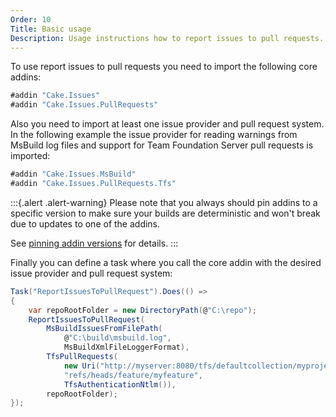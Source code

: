```yaml
---
Order: 10
Title: Basic usage
Description: Usage instructions how to report issues to pull requests.
---
```

To use report issues to pull requests you need to import the following core addins:

```csharp
#addin "Cake.Issues"
#addin "Cake.Issues.PullRequests"
```

Also you need to import at least one issue provider and pull request system.
In the following example the issue provider for reading warnings from MsBuild log files
and support for Team Foundation Server pull requests is imported:

```csharp
#addin "Cake.Issues.MsBuild"
#addin "Cake.Issues.PullRequests.Tfs"
```

:::{.alert .alert-warning}
Please note that you always should pin addins to a specific version to make sure your builds are deterministic and
won't break due to updates to one of the addins.

See [pinning addin versions](https://cakebuild.net/docs/tutorials/pinning-cake-version#pinning-addin-version) for details.
:::

Finally you can define a task where you call the core addin with the desired issue provider and pull request system:

```csharp
Task("ReportIssuesToPullRequest").Does(() =>
{
    var repoRootFolder = new DirectoryPath(@"C:\repo");
    ReportIssuesToPullRequest(
        MsBuildIssuesFromFilePath(
            @"C:\build\msbuild.log",
            MsBuildXmlFileLoggerFormat),
        TfsPullRequests(
            new Uri("http://myserver:8080/tfs/defaultcollection/myproject/_git/myrepository"),
            "refs/heads/feature/myfeature",
            TfsAuthenticationNtlm()),
        repoRootFolder);
});
```